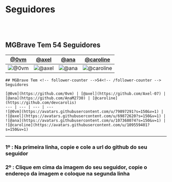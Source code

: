 #  Seguidores

<br>
<br>




## MGBrave Tem <!-- follower-counter -->54<!-- /follower-counter --> Seguidores

[@0vm](https://github.com/0vm) | [@axel](https://github.com/Axel-07) | [@ana](https://github.com/AnaM2730) | [@caroline](https://github.com/devcarolis)
--- | --- | --- | ---
![@0vm](https://avatars.githubusercontent.com/u/79897291?s=150&v=1) | ![@axel](https://avatars.githubusercontent.com/u/69872620?s=150&v=1) | ![@ana](https://avatars.githubusercontent.com/u/107368074?s=150&v=1) | ![@caroline](https://avatars.githubusercontent.com/u/109559401?s=150&v=1)

```
## MGBrave Tem <!-- follower-counter -->54<!-- /follower-counter --> Seguidores

[@0vm](https://github.com/0vm) | [@axel](https://github.com/Axel-07) | [@ana](https://github.com/AnaM2730) | [@caroline](https://github.com/devcarolis)
--- | --- | --- | ---
![@0vm](https://avatars.githubusercontent.com/u/79897291?s=150&v=1) | ![@axel](https://avatars.githubusercontent.com/u/69872620?s=150&v=1) | ![@ana](https://avatars.githubusercontent.com/u/107368074?s=150&v=1) | ![@caroline](https://avatars.githubusercontent.com/u/109559401?s=150&v=1)
```
---

### 1º : Na primeira linha, copie e cole a url do github do seu seguidor
### 2º : Clique em cima da imagem do seu seguidor, copie o endereço da imagem e coloque na segunda linha
